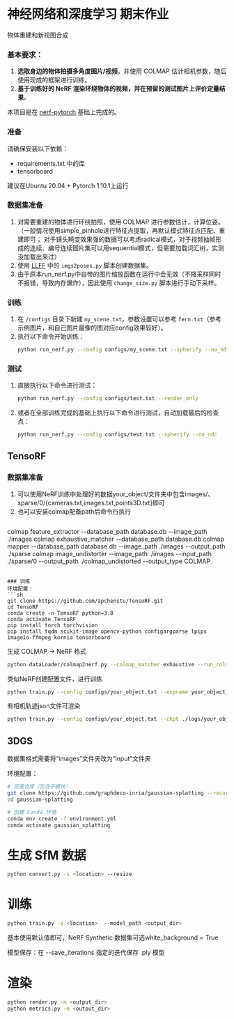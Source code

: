 # 神经网络和深度学习 期末作业

物体重建和新视图合成

### 基本要求：
1. **选取身边的物体拍摄多角度图片/视频**，并使用 COLMAP 估计相机参数，随后使用现成的框架进行训练。
2. **基于训练好的 NeRF 渲染环绕物体的视频，并在预留的测试图片上评价定量结果**。

本项目是在 [nerf-pytorch](https://github.com/yenchenlin/nerf-pytorch) 基础上完成的。

### 准备
请确保安装以下依赖：
- requirements.txt 中的库
- tensorboard

建议在Ubuntu 20.04 + Pytorch 1.10.1上运行

### 数据集准备
1. 对需要重建的物体进行环绕拍照，使用 COLMAP 进行参数估计，计算位姿。
（一般情况使用simple_pinhole进行特征点提取，再默认模式特征点匹配、重建即可；
对于镜头畸变效果强的数据可以考虑radical模式，对于视频抽帧形成的连续、编号连续图片集可以用sequential模式，但需要加载词汇树，实测没加载出来过）
2. 使用 [LLFF](https://github.com/Fyusion/LLFF) 中的 `imgs2poses.py` 脚本创建数据集。
3. 由于原本run_nerf.py中自带的图片缩放函数在运行中会无效（不降采样同时不报错，导致内存爆炸），因此使用 `change_size.py` 脚本进行手动下采样。


### 训练
1. 在 `/configs` 目录下新建 `my_scene.txt`，参数设置可以参考 `fern.txt`（参考示例图片，和自己图片最像的图对应config效果较好）。
2. 执行以下命令开始训练：
   ```sh
   python run_nerf.py --config configs/my_scene.txt --spherify --no_ndc
   ```

### 测试
1. 直接执行以下命令进行测试：
   ```sh
   python run_nerf.py --config configs/test.txt --render_only
   ```
2. 或者在全部训练完成的基础上执行以下命令进行测试，自动加载最后的检查点：
   ```sh
   python run_nerf.py --config configs/test.txt --spherify --no_ndc
   ```

## TensoRF

### 数据集准备
1. 可以使用NeRF训练中处理好的数据your_object/文件夹中包含images/、sparse/0/{cameras.txt,images.txt,points3D.txt}即可
2. 也可以安装colmap配备path后命令行执行
   ```sh
colmap feature_extractor --database_path database.db --image_path ./images
colmap exhaustive_matcher --database_path database.db
colmap mapper --database_path database.db --image_path ./images --output_path ./sparse
colmap image_undistorter --image_path ./images --input_path ./sparse/0 --output_path ./colmap_undistorted --output_type COLMAP
   ```

### 训练
环境配置：
   ```sh
git clone https://github.com/apchenstu/TensoRF.git
cd TensoRF
conda create -n TensoRF python=3.8
conda activate TensoRF
pip install torch torchvision
pip install tqdm scikit-image opencv-python configargparse lpips imageio-ffmpeg kornia tensorboard
   ```
生成 COLMAP → NeRF 格式
   ```sh
python dataLoader/colmap2nerf.py --colmap_matcher exhaustive --run_colmap --aabb_scale 4
   ```

类似NeRF创建配置文件，进行训练

   ```sh
python train.py --config configs/your_object.txt --expname your_object_TensoRF --basedir ./logs
   ```
有相机轨迹json文件可渲染
   ```sh
python train.py --config configs/your_object.txt --ckpt ./logs/your_object_TensoRF/ckpt/latest.pth --render_only 1 --render_path 1
   ```

## 3DGS

数据集格式需要将“images”文件夹改为“input”文件夹

环境配置：
   ```sh
# 克隆仓库（包含子模块）
git clone https://github.com/graphdeco-inria/gaussian-splatting --recursive
cd gaussian-splatting

# 创建 Conda 环境
conda env create -f environment.yml
conda activate gaussian_splatting
   ```
# 生成 SfM 数据
   ```sh
python convert.py -s <location> --resize
   ```

# 训练
   ```sh
python train.py -s <location>  --model_path <output_dir> 
   ```
基本使用默认值即可，NeRF Synthetic 数据集可选white_background = True

模型保存：在 --save_iterations 指定的迭代保存 .ply 模型

# 渲染
   ```sh
python render.py -m <output_dir>  
python metrics.py -m <output_dir> 
   ```